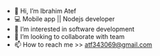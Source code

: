 - 👋 Hi, I’m Ibrahim Atef 
- 💻 Mobile app || Nodejs  developer 
- 👀 I’m interested in software development
- 💞️ I’m looking to collaborate with team 
- 📫 How to reach me >> atf343069@gmail.com 

<!---
ibrahim-atef/ibrahim-atef is a ✨ special ✨ repository because its `README.md` (this file) appears on your GitHub profile.
You can click the Preview link to take a look at your changes.
--->

